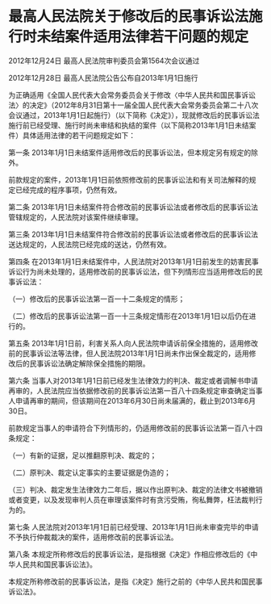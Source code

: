 # 最高人民法院关于修改后的民事诉讼法施行时未结案件适用法律若干问题的规定

2012年12月24日 最高人民法院审判委员会第1564次会议通过

2012年12月28日 最高人民法院公告公布自2013年1月1日施行

<!-- INFO END -->

为正确适用《全国人民代表大会常务委员会关于修改〈中华人民共和国民事诉讼法〉的决定》（2012年8月31日第十一届全国人民代表大会常务委员会第二十八次会议通过，2013年1月1日起施行）（以下简称《决定》），现就修改后的民事诉讼法施行前已经受理、施行时尚未审结和执结的案件（以下简称2013年1月1日未结案件）具体适用法律的若干问题规定如下：

第一条 2013年1月1日未结案件适用修改后的民事诉讼法，但本规定另有规定的除外。

前款规定的案件，2013年1月1日前依照修改前的民事诉讼法和有关司法解释的规定已经完成的程序事项，仍然有效。

第二条 2013年1月1日未结案件符合修改前的民事诉讼法或者修改后的民事诉讼法管辖规定的，人民法院对该案件继续审理。

第三条 2013年1月1日未结案件符合修改前的民事诉讼法或者修改后的民事诉讼法送达规定的，人民法院已经完成的送达，仍然有效。

第四条 在2013年1月1日未结案件中，人民法院对2013年1月1日前发生的妨害民事诉讼行为尚未处理的，适用修改前的民事诉讼法，但下列情形应当适用修改后的民事诉讼法：

（一）修改后的民事诉讼法第一百一十二条规定的情形；

（二）修改后的民事诉讼法第一百一十三条规定情形在2013年1月1日以后仍在进行的。

第五条 2013年1月1日前，利害关系人向人民法院申请诉前保全措施的，适用修改前的民事诉讼法等法律，但人民法院2013年1月1日尚未作出保全裁定的，适用修改后的民事诉讼法确定解除保全措施的期限。

第六条 当事人对2013年1月1日前已经发生法律效力的判决、裁定或者调解书申请再审的，人民法院应当依据修改前的民事诉讼法第一百八十四条规定审查确定当事人申请再审的期间，但该期间在2013年6月30日尚未届满的，截止到2013年6月30日。

前款规定当事人的申请符合下列情形的，仍适用修改前的民事诉讼法第一百八十四条规定：

（一）有新的证据，足以推翻原判决、裁定的；

（二）原判决、裁定认定事实的主要证据是伪造的；

（三）判决、裁定发生法律效力二年后，据以作出原判决、裁定的法律文书被撤销或者变更，以及发现审判人员在审理该案件时有贪污受贿，徇私舞弊，枉法裁判行为的。

第七条 人民法院对2013年1月1日前已经受理、2013年1月1日尚未审查完毕的申请不予执行仲裁裁决的案件，适用修改前的民事诉讼法。

第八条 本规定所称修改后的民事诉讼法，是指根据《决定》作相应修改后的《中华人民共和国民事诉讼法》。

本规定所称修改前的民事诉讼法，是指《决定》施行之前的《中华人民共和国民事诉讼法》。